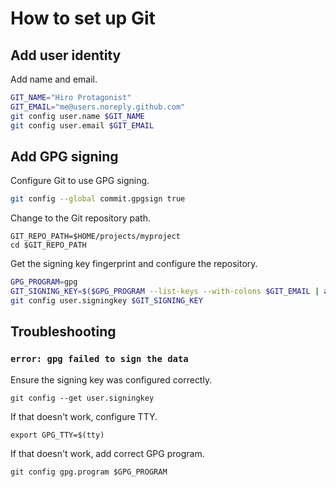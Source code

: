# How to set up Git

## Add user identity
Add name and email.
``` sh
GIT_NAME="Hiro Protagonist"
GIT_EMAIL="me@users.noreply.github.com"
git config user.name $GIT_NAME
git config user.email $GIT_EMAIL
```
## Add GPG signing

Configure Git to use GPG signing.
``` sh
git config --global commit.gpgsign true
```
Change to the Git repository path.
```
GIT_REPO_PATH=$HOME/projects/myproject
cd $GIT_REPO_PATH
```
Get the signing key fingerprint and configure the repository.
``` sh
GPG_PROGRAM=gpg
GIT_SIGNING_KEY=$($GPG_PROGRAM --list-keys --with-colons $GIT_EMAIL | awk -F: '/^pub:/ { print $5 }')
git config user.signingkey $GIT_SIGNING_KEY
```
## Troubleshooting
### `error: gpg failed to sign the data`
Ensure the signing key was configured correctly.
```
git config --get user.signingkey
```
If that doesn't work, configure TTY.
```
export GPG_TTY=$(tty)
```
If that doesn't work, add correct GPG program.
```
git config gpg.program $GPG_PROGRAM
```
<!--stackedit_data:
eyJoaXN0b3J5IjpbLTEzMzk2MTU0NzYsLTE4NDM5ODg2OTAsMT
M3Njc2MTYwMV19
-->